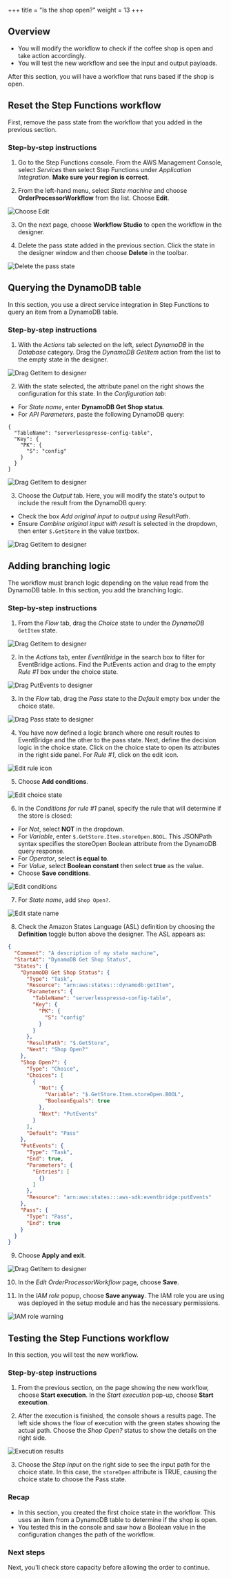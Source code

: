 +++
title = "Is the shop open?"
weight = 13
+++

## Overview

* You will modify the workflow to check if the coffee shop is open and take action accordingly.
* You will test the new workflow and see the input and output payloads.

After this section, you will have a workflow that runs based if the shop is open.

## Reset the Step Functions workflow

First, remove the pass state from the workflow that you added in the previous section.

### Step-by-step instructions ##

1. Go to the Step Functions console. From the AWS Management Console, select *Services* then select Step Functions under *Application Integration*. **Make sure your region is correct**.

2. From the left-hand menu, select *State machine* and choose **OrderProcessorWorkflow** from the list. Choose **Edit**.

![Choose Edit](../images/se-mod1-open1.png)

3. On the next page, choose **Workflow Studio** to open the workflow in the designer.

4. Delete the pass state added in the previous section. Click the state in the designer window and then choose **Delete** in the toolbar.

![Delete the pass state](../images/se-mod1-open2.png)

## Querying the DynamoDB table

In this section, you use a direct service integration in Step Functions to query an item from a DynamoDB table.

### Step-by-step instructions ##

1. With the *Actions* tab selected on the left, select *DynamoDB* in the *Database* category. Drag the *DynamoDB GetItem* action from the list to the empty state in the designer.

![Drag GetItem to designer](../images/se-mod1-open3.png)

2. With the state selected, the attribute panel on the right shows the configuration for this state. In the *Configuration tab*:
- For *State name*, enter **DynamoDB Get Shop status**.
- For *API Parameters*, paste the following DynamoDB query:

```
{
  "TableName": "serverlesspresso-config-table",
  "Key": {
    "PK": {
      "S": "config"
    }
  }
}
```
![Drag GetItem to designer](../images/se-mod1-open4.png)

3. Choose the *Output* tab. Here, you will modify the state's output to include the result from the DynamoDB query:
- Check the box *Add original input to output using ResultPath*.
- Ensure *Combine original input with result* is selected in the dropdown, then enter `$.GetStore` in the value textbox.

![Drag GetItem to designer](../images/se-mod1-open5.png)

## Adding branching logic

The workflow must branch logic depending on the value read from the DynamoDB table. In this section, you add the branching logic.

### Step-by-step instructions ##

1. From the *Flow* tab, drag the *Choice* state to under the *DynamoDB* `GetItem`  state.

![Drag GetItem to designer](../images/se-mod1-open6.png)

2. In the *Actions* tab, enter *EventBridge* in the search box to filter for EventBridge actions. Find the PutEvents action and drag to the empty *Rule #1* box under the choice state.

![Drag PutEvents to designer](../images/se-mod1-open7.png)

3. In the *Flow* tab, drag the *Pass* state to the *Default* empty box under the choice state.

![Drag Pass state to designer](../images/se-mod1-open8.png)

4. You have now defined a logic branch where one result routes to EventBridge and the other to the pass state. Next, define the decision logic in the choice state. Click on the choice state to open its attributes in the right side panel. For *Rule #1*, click on the edit icon.

![Edit rule icon](../images/se-mod1-edit-rule.png)

5. Choose **Add conditions**.

![Edit choice state](../images/se-mod1-open9.png)

6. In the *Conditions for rule #1* panel, specify the rule that will determine if the store is closed:
- For *Not*, select **NOT** in the dropdown.
- For *Variable*, enter `$.GetStore.Item.storeOpen.BOOL`. This JSONPath syntax specifies the storeOpen Boolean attribute from the DynamoDB query response.
- For *Operator*, select **is equal to**.
- For *Value*, select **Boolean constant** then select **true** as the value.
- Choose **Save conditions**.

![Edit conditions](../images/se-mod1-open10.png)

7. For *State name*, add `Shop Open?`.

![Edit state name](../images/se-mod1-open11.png)

8. Check the Amazon States Language (ASL) definition by choosing the **Definition** toggle button above the designer. The ASL appears as:

```JSON
{
  "Comment": "A description of my state machine",
  "StartAt": "DynamoDB Get Shop Status",
  "States": {
    "DynamoDB Get Shop Status": {
      "Type": "Task",
      "Resource": "arn:aws:states:::dynamodb:getItem",
      "Parameters": {
        "TableName": "serverlesspresso-config-table",
        "Key": {
          "PK": {
            "S": "config"
          }
        }
      },
      "ResultPath": "$.GetStore",
      "Next": "Shop Open?"
    },
    "Shop Open?": {
      "Type": "Choice",
      "Choices": [
        {
          "Not": {
            "Variable": "$.GetStore.Item.storeOpen.BOOL",
            "BooleanEquals": true
          },
          "Next": "PutEvents"
        }
      ],
      "Default": "Pass"
    },
    "PutEvents": {
      "Type": "Task",
      "End": true,
      "Parameters": {
        "Entries": [
          {}
        ]
      },
      "Resource": "arn:aws:states:::aws-sdk:eventbridge:putEvents"
    },
    "Pass": {
      "Type": "Pass",
      "End": true
    }
  }
}
```
9. Choose **Apply and exit**.

![Drag GetItem to designer](../images/se-mod1-open12.png)

10. In the *Edit OrderProcessorWorkflow* page, choose **Save**.

11. In the *IAM role* popup, choose **Save anyway**. The IAM role you are using was deployed in the setup module and has the necessary permissions.

![IAM role warning](../images/iam-role-warning.png)

## Testing the Step Functions workflow

In this section, you will test the new workflow.

### Step-by-step instructions ###

1. From the previous section, on the page showing the new workflow, choose **Start execution**. In the *Start execution* pop-up, choose **Start execution**.

2. After the execution is finished, the console shows a results page. The left side shows the flow of execution with the green states showing the actual path. Choose the *Shop Open?* status to show the details on the right side.

![Execution results](../images/se-mod1-open16.png)

3. Choose the *Step input* on the right side to see the input path for the choice state. In this case, the `storeOpen` attribute is TRUE, causing the choice state to choose the Pass state.

### Recap

- In this section, you created the first choice state in the workflow. This uses an item from a DynamoDB table to determine if the shop is open.
- You tested this in the console and saw how a Boolean value in the configuration changes the path of the workflow.

### Next steps

Next, you'll check store capacity before allowing the order to continue.
